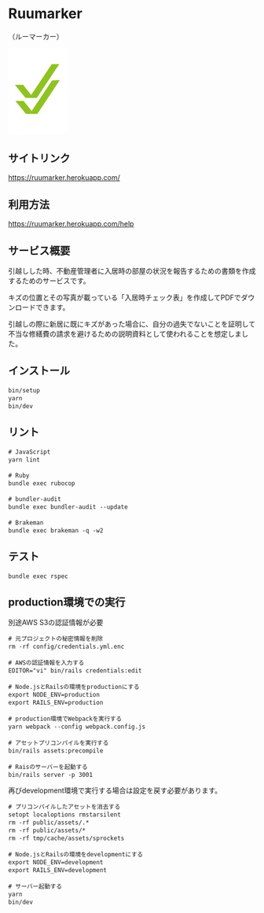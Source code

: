# Ruumarker 
（ルーマーカー）

<img src="./app/assets/images/logo.png" width="120px">

## サイトリンク

https://ruumarker.herokuapp.com/

## 利用方法

https://ruumarker.herokuapp.com/help

## サービス概要

引越しした時、不動産管理者に入居時の部屋の状況を報告するための書類を作成するためのサービスです。 

キズの位置とその写真が載っている「入居時チェック表」を作成してPDFでダウンロードできます。

引越しの際に新居に既にキズがあった場合に、自分の過失でないことを証明して不当な修繕費の請求を避けるための説明資料として使われることを想定しました。

## インストール

```shell
bin/setup
yarn
bin/dev
```
## リント
```shell
# JavaScript
yarn lint 

# Ruby
bundle exec rubocop

# bundler-audit
bundle exec bundler-audit --update

# Brakeman
bundle exec brakeman -q -w2 
```

## テスト
```shell
bundle exec rspec
```

## production環境での実行
別途AWS S3の認証情報が必要

```shell
# 元プロジェクトの秘密情報を削除
rm -rf config/credentials.yml.enc

# AWSの認証情報を入力する
EDITOR="vi" bin/rails credentials:edit

# Node.jsとRailsの環境をproductionにする
export NODE_ENV=production
export RAILS_ENV=production

# production環境でWebpackを実行する
yarn webpack --config webpack.config.js

# アセットプリコンパイルを実行する
bin/rails assets:precompile

# Raisのサーバーを起動する
bin/rails server -p 3001
```
再びdevelopment環境で実行する場合は設定を戻す必要があります。
```shell
# プリコンパイルしたアセットを消去する
setopt localoptions rmstarsilent
rm -rf public/assets/.*
rm -rf public/assets/*
rm -rf tmp/cache/assets/sprockets

# Node.jsとRailsの環境をdevelopmentにする
export NODE_ENV=development
export RAILS_ENV=development

# サーバー起動する
yarn
bin/dev

```
